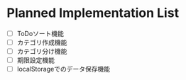 # Planned Implementation List
* [ ] ToDoソート機能
* [ ] カテゴリ作成機能
* [ ] カテゴリ分け機能
* [ ] 期限設定機能
* [ ] localStorageでのデータ保存機能